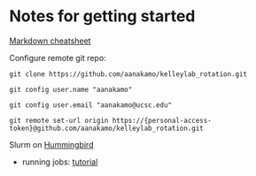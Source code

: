 # Notes for getting started

[Markdown cheatsheet](https://www.markdownguide.org/cheat-sheet/)

Configure remote git repo: 

`git clone https://github.com/aanakamo/kelleylab_rotation.git`

`git config user.name "aanakamo"` 

`git config user.email "aanakamo@ucsc.edu"` 

`git remote set-url origin https://{personal-access-token}@github.com/aanakamo/kelleylab_rotation.git` 

Slurm on [Hummingbird](https://hummingbird.ucsc.edu/)
- running jobs: [tutorial](https://hummingbird.ucsc.edu/documentation/creating-scripts-to-run-jobs/)
